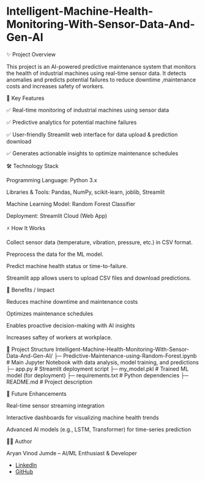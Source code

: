 # Intelligent-Machine-Health-Monitoring-With-Sensor-Data-And-Gen-AI

✨ Project Overview

This project is an AI-powered predictive maintenance system that monitors the health of industrial machines using real-time sensor data. It detects anomalies and predicts potential failures to reduce downtime ,maintenance costs and increases safety of workers.


🔑 Key Features

✅ Real-time monitoring of industrial machines using sensor data

✅ Predictive analytics for potential machine failures

✅ User-friendly Streamlit web interface for data upload & prediction download

✅ Generates actionable insights to optimize maintenance schedules

🛠 Technology Stack

Programming Language: Python 3.x

Libraries & Tools: Pandas, NumPy, scikit-learn, joblib, Streamlit

Machine Learning Model: Random Forest Classifier

Deployment: Streamlit Cloud (Web App)

⚡ How It Works

Collect sensor data (temperature, vibration, pressure, etc.) in CSV format.

Preprocess the data for the ML model.

Predict machine health status or time-to-failure.

Streamlit app allows users to upload CSV files and download predictions.

🎯 Benefits / Impact

Reduces machine downtime and maintenance costs

Optimizes maintenance schedules

Enables proactive decision-making with AI insights

Increases saftey of workers at workplace.

📂 Project Structure
Intelligent-Machine-Health-Monitoring-With-Sensor-Data-And-Gen-AI/
├─ Predictive-Maintenance-using-Random-Forest.ipynb   # Main Jupyter Notebook with data analysis, model training, and predictions
├─ app.py                            # Streamlit deployment script 
├─ my_model.pkl                      # Trained ML model (for deployment)
├─ requirements.txt                  # Python dependencies
├─ README.md                         # Project description

🌟 Future Enhancements

Real-time sensor streaming integration

Interactive dashboards for visualizing machine health trends

Advanced AI models (e.g., LSTM, Transformer) for time-series prediction

👨‍💻 Author

Aryan Vinod Jumde – AI/ML Enthusiast & Developer
- [LinkedIn](https://www.linkedin.com/in/aryan-jumde-18117031a/)
- [GitHub](https://github.com/ARYANJUMDE)



